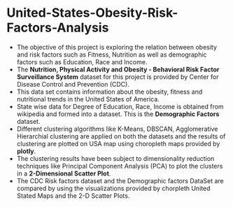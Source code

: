# United-States-Obesity-Risk-Factors-Analysis
* The objective of this project is exploring the relation between obesity and risk factors such as Fitness, Nutrition as well as demographic factors such as Education, Race and Income.
* The **Nutrition, Physical Activity and Obesity - Behavioral Risk Factor Surveillance System** dataset for this project is provided by Center for Disease Control and Prevention (CDC).
* This data set contains information about the obesity, fitness and nutritional trends in the United States of America.
* State wise data for Degree of Education, Race, Income is obtained from wikipedia and formed into a dataset. This is the **Demographic Factors** dataset.
* Different clustering algorithms like K-Means, DBSCAN, Agglomerative Hierarchial clustering are applied on both the datasets
and the results of clustering are plotted on USA map using choropleth maps provided by **plotly**.
* The clustering results have been subject to dimensionality reduction techniques like Principal Component Analysis (PCA) to plot the clusters in a **2-Dimensional Scatter Plot**.
* The CDC Risk factors dataset and the Demographic factors DataSet are compared by using the visualizations provided by chorpleth United Stated Maps and the 2-D Scatter Plots.
